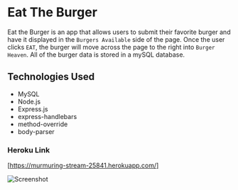 # Eat The Burger

Eat the Burger is an app that allows users to submit their favorite burger and have it displayed in the `Burgers Available` side of the page. Once the user clicks `EAT`, the burger will move across the page to the right into `Burger Heaven`. All of the burger data is stored in a mySQL database. 


## Technologies Used
* MySQL
* Node.js
* Express.js
* express-handlebars
* method-override
* body-parser


### Heroku Link
[https://murmuring-stream-25841.herokuapp.com/]

![Screenshot](Screenshot.png)
